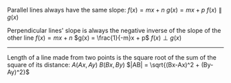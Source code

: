 Parallel lines always have the same slope:
$f(x) = mx + n$
$g(x) = mx + p$
$f(x)\parallel g(x)$

Perpendicular lines' slope is always the negative inverse of the slope of the other line
$f(x) = mx + n$
$g(x) = \frac{1}{-m}x + p$
$f(x) \perp g(x)$

---
Length of a line made from two points is the square root of the sum of the square of its distance:
$A (Ax, Ay)$
$B (Bx, By)$
$|AB| = \sqrt{(Bx-Ax)^2 + (By-Ay)^2}$

